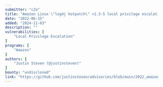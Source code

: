 ```yaml
---
submitter: "c2a"
title: "Amazon Linux \"log4j hotpatch\" <1.3-5 local privilege escalation to root (race condition)"
date: "2022-06-15"
added: "2024-11-03"
description: ""
vulnerabilities: [
    "Local Privilege Escalation"
]
programs: [
    "Amazon"
]
authors: [
    "Justin Steven (@justinsteven)"
]
bounty: "undisclosed"
link: "https://github.com/justinsteven/advisories/blob/main/2022_amazon_log4j-cve-2021-44228-hotpatch_local_privesc.md"
---
```




